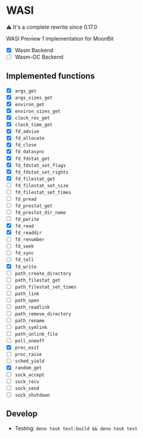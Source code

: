 # WASI

⚠️ It's a complete rewrite since 0.17.0

WASI Preview 1 implementation for MoonBit

- [x] Wasm Backend
- [ ] Wasm-GC Backend

## Implemented functions

- [x] `args_get`
- [x] `args_sizes_get`
- [x] `environ_get`
- [x] `environ_sizes_get`
- [x] `clock_res_get`
- [x] `clock_time_get`
- [x] `fd_advise`
- [x] `fd_allocate`
- [x] `fd_close`
- [x] `fd_datasync`
- [x] `fd_fdstat_get`
- [x] `fd_fdstat_set_flags`
- [x] `fd_fdstat_set_rights`
- [x] `fd_filestat_get`
- [ ] `fd_filestat_set_size`
- [ ] `fd_filestat_set_times`
- [ ] `fd_pread`
- [ ] `fd_prestat_get`
- [ ] `fd_prestat_dir_name`
- [ ] `fd_pwrite`
- [x] `fd_read`
- [x] `fd_readdir`
- [ ] `fd_renumber`
- [ ] `fd_seek`
- [ ] `fd_sync`
- [ ] `fd_tell`
- [x] `fd_write`
- [ ] `path_create_directory`
- [ ] `path_filestat_get`
- [ ] `path_filestat_set_times`
- [ ] `path_link`
- [ ] `path_open`
- [ ] `path_readlink`
- [ ] `path_remove_directory`
- [ ] `path_rename`
- [ ] `path_symlink`
- [ ] `path_unlink_file`
- [ ] `poll_oneoff`
- [x] `proc_exit`
- [ ] `proc_raise`
- [ ] `sched_yield`
- [x] `random_get`
- [ ] `sock_accept`
- [ ] `sock_recv`
- [ ] `sock_send`
- [ ] `sock_shutdown`

## Develop

- Testing: `deno task test:build && deno task test`